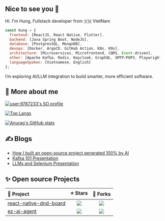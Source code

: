 ## Nice to see you 👋

<p>Hi. I'm Hung, Fullstack developer from 🇻🇳 VietNam</p>

```javascript
const hung = {
  frontend: [ReactJS, React Native, Flutter],
  backend: [Java Spring Boot, NodeJS],
  database: [PostgresSQL, MongoDB],
  devops: [Docker, ArgoCD, GitHub Action, K8s, K9s],
  architecture: [Microservices, Microfrontend, CQRS, Event-driven],
  other: [Apache Kafka, Redis, Keycloak, GraphQL, SMTP/POP3, Playwright, Selenium, K6],
  languageSpoken: [Vietnamese, English]
};
```
<p>I’m exploring AI/LLM integration to build smarter, more efficient software.</p>

## 🐣 More about me

[![user:9787233's SO profile](https://stackoverflow-readme-profile.johannchopin.fr/profile/9787233?theme=cobalt&website=true&location=true)](https://stackoverflow.com/users/9787233/hung-tran)

[![Top Langs](https://github-readme-stats.vercel.app/api/top-langs/?username=hungga1711)](https://github.com/anuraghazra/github-readme-stats)

[![Anurag's GitHub stats](https://github-readme-stats.vercel.app/api?username=hungga1711&theme=ambient_gradient)](https://github.com/anuraghazra/github-readme-stats)

## ✍️ Blogs
- [How I built an open-source project generated 100% by AI](https://dev.to/hungxplorer/building-an-open-source-project-with-100-ai-generated-code-1p8i)
- [Kafka 101 Presentation](https://www.canva.com/design/DAGgOAOQw9M/MmsEUUkGcRYBKEJtyX6yQw/edit)
- [LLMs and Selenium Presentation](https://www.canva.com/design/DAGk8I2JEM8/E3gDxkK9wquX2LU85dXveA/edit)

## ✨ Open source Projects
<table style="width:100%">
  <thead>
    <tr>
      <th align="left">🚀 Project</th>
      <th align="center">⭐ Stars</th>
      <th align="center">🍴 Forks</th>
    </tr>
  </thead>
  <tbody>
    <tr>
      <td><a href="https://github.com/hungga1711/react-native-dnd-board">react-native-dnd-board</a></td>
      <td align="center"><img src="https://img.shields.io/github/stars/hungga1711/react-native-dnd-board?style=social" /></td>
      <td align="center"><img src="https://img.shields.io/github/forks/hungga1711/react-native-dnd-board?style=social" /></td>
    </tr>
    <tr>
      <td><a href="https://github.com/hungga1711/ez-ai-agent">ez-ai-agent</a></td>
      <td align="center"><img src="https://img.shields.io/github/stars/hungga1711/ez-ai-agent?style=social" /></td>
      <td align="center"><img src="https://img.shields.io/github/forks/hungga1711/ez-ai-agent?style=social" /></td>
    </tr>
  </tbody>
</table>
